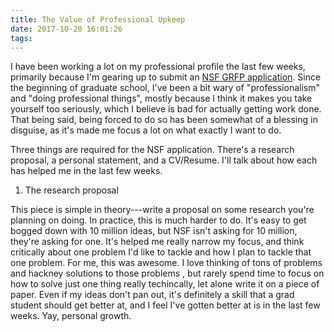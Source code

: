 ```yaml
---
title: The Value of Professional Upkeep 
date: 2017-10-20 16:01:26
tags:
---
```


I have been working a lot on my professional profile the last few weeks, primarily
because I'm gearing up to submit an [NSF GRFP application](https://www.nsfgrfp.org/).
Since the beginning of graduate school, I've been a bit wary of "professionalism" and 
"doing professional things", mostly because I think it makes you take yourself too seriously,
which I believe is bad for actually getting work done. That being said, being forced to do
so has been somewhat of a blessing in disguise, as it's made me focus a lot on what exactly
I want to do. 

Three things are required for the NSF application. There's a research proposal, a personal 
statement, and a CV/Resume. I'll talk about how each has helped me in the last few weeks.

1. The research proposal 

This piece is simple in theory---write a proposal on some research you're planning on doing. 
In practice, this is much harder to do. It's easy to get bogged down with 10 million ideas, but
NSF isn't asking for 10 million, they're asking for one. It's helped me really narrow my focus,
and think critically about one problem I'd like to tackle and how I plan to tackle that one problem. 
For me, this was awesome. I love thinking of tons of problems and hackney solutions to those problems
, but rarely spend time to focus on how to solve just one thing really techincally, let alone write it 
on a piece of paper. Even if my ideas don't pan out, it's definitely a skill that a grad student should
get better at, and I feel I've gotten better at is in the last few weeks. Yay, personal growth. 
